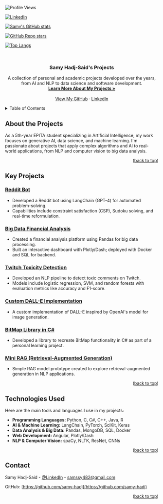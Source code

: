 
<!-- Improved compatibility of back to top link -->
<a id="readme-top"></a>

<!-- PROJECT SHIELDS -->
<p align="center">

  <!-- Badge pour les vues du profil -->
  ![Profile Views](https://komarev.com/ghpvc/?username=samy-hadj&color=brightgreen)

  <!-- Badge LinkedIn -->
  [![LinkedIn][linkedin-shield]][linkedin-url]

  <!-- Badge pour les statistiques GitHub -->
  [![Samy's GitHub stats](https://github-readme-stats.vercel.app/api?username=samy-hadj&show_icons=true&theme=radical)](https://github.com/samy-hadj)

  <!-- Badge pour les étoiles GitHub des dépôts -->
  [![GitHub Repo stars](https://img.shields.io/github/stars/samy-hadj?style=social)](https://github.com/samy-hadj?tab=repositories)

  <!-- Badge pour les langages les plus utilisés -->
  [![Top Langs](https://github-readme-stats.vercel.app/api/top-langs/?username=samy-hadj&layout=compact)](https://github.com/samy-hadj)

</p>



<!-- PROJECT LOGO -->
<br />
<div align="center">
  <h3 align="center">Samy Hadj-Said's Projects</h3>
  <p align="center">
    A collection of personal and academic projects developed over the years, from AI and NLP to data science and software development.
    <br />
    <a href="#about-the-project"><strong>Learn More About My Projects »</strong></a>
    <br />
    <br />
    <a href="https://github.com/samy-hadj">View My GitHub</a>
    ·
    <a href="https://linkedin.com/in/samy-hadj-said-515765259/">LinkedIn</a>
  </p>
</div>

<!-- TABLE OF CONTENTS -->
<details>
  <summary>Table of Contents</summary>
  <ol>
    <li><a href="#about-the-projects">About the Projects</a></li>
    <li><a href="#key-projects">Key Projects</a></li>
    <li><a href="#technologies-used">Technologies Used</a></li>
    <li><a href="#contact">Contact</a></li>
  </ol>
</details>

<!-- ABOUT THE PROJECTS -->
## About the Projects

As a 5th-year EPITA student specializing in Artificial Intelligence, my work focuses on generative AI, data science, and machine learning. I'm passionate about projects that apply complex algorithms and AI to real-world applications, from NLP and computer vision to big data analysis.

<p align="right">(<a href="#readme-top">back to top</a>)</p>

<!-- KEY PROJECTS -->
## Key Projects

### [Reddit Bot](https://github.com/Jason2EPITA/Reddit_Bot)
- Developed a Reddit bot using LangChain (GPT-4) for automated problem-solving.
- Capabilities include constraint satisfaction (CSP), Sudoku solving, and real-time reformulation.
  
### [Big Data Financial Analysis](https://github.com/camilziane/bourse_big_data)
- Created a financial analysis platform using Pandas for big data processing.
- Built an interactive dashboard with Plotly/Dash; deployed with Docker and SQL for backend.

### [Twitch Toxicity Detection](https://github.com/eithannak29/ToxicityBot)
- Developed an NLP pipeline to detect toxic comments on Twitch.
- Models include logistic regression, SVM, and random forests with evaluation metrics like accuracy and F1-score.

### [Custom DALL-E Implementation](https://github.com/samy-hadj/my_dalle)
- A custom implementation of DALL-E inspired by OpenAI's model for image generation.

### [BitMap Library in C#](https://github.com/samy-hadj/MyBitMap)
- Developed a library to recreate BitMap functionality in C# as part of a personal learning project.

### [Mini RAG (Retrieval-Augmented Generation)](https://github.com/samy-hadj/miniRag)
- Simple RAG model prototype created to explore retrieval-augmented generation in NLP applications.

<p align="right">(<a href="#readme-top">back to top</a>)</p>

<!-- TECHNOLOGIES USED -->
## Technologies Used

Here are the main tools and languages I use in my projects:
- **Programming Languages:** Python, C, C#, C++, Java, R
- **AI & Machine Learning:** LangChain, PyTorch, SciKit, Keras
- **Data Analysis & Big Data:** Pandas, MongoDB, SQL, Docker
- **Web Development:** Angular, Plotly/Dash
- **NLP & Computer Vision:** spaCy, NLTK, ResNet, CNNs

<p align="right">(<a href="#readme-top">back to top</a>)</p>

<!-- CONTACT -->
## Contact

Samy Hadj-Said - [@LinkedIn](https://linkedin.com/in/samy-hadj-said-515765259/) - samssy482@gmail.com

GitHub: [https://github.com/samy-hadj](https://github.com/samy-hadj)

<p align="right">(<a href="#readme-top">back to top</a>)</p>

<!-- MARKDOWN LINKS & IMAGES -->
[contributors-shield]: https://img.shields.io/github/contributors/samy-hadj.svg?style=for-the-badge
[contributors-url]: https://github.com/samy-hadj?tab=contributors
[forks-shield]: https://img.shields.io/github/forks/samy-hadj.svg?style=for-the-badge
[forks-url]: https://github.com/samy-hadj/network/members
[stars-shield]: https://img.shields.io/github/stars/samy-hadj.svg?style=for-the-badge
[stars-url]: https://github.com/samy-hadj/stargazers
[issues-shield]: https://img.shields.io/github/issues/samy-hadj.svg?style=for-the-badge
[issues-url]: https://github.com/samy-hadj/issues
[license-shield]: https://img.shields.io/github/license/samy-hadj.svg?style=for-the-badge
[license-url]: https://github.com/samy-hadj/blob/main/LICENSE
[linkedin-shield]: https://img.shields.io/badge/-LinkedIn-black.svg?style=for-the-badge&logo=linkedin&colorB=555
[linkedin-url]: https://linkedin.com/in/samy-hadj-said-515765259/
